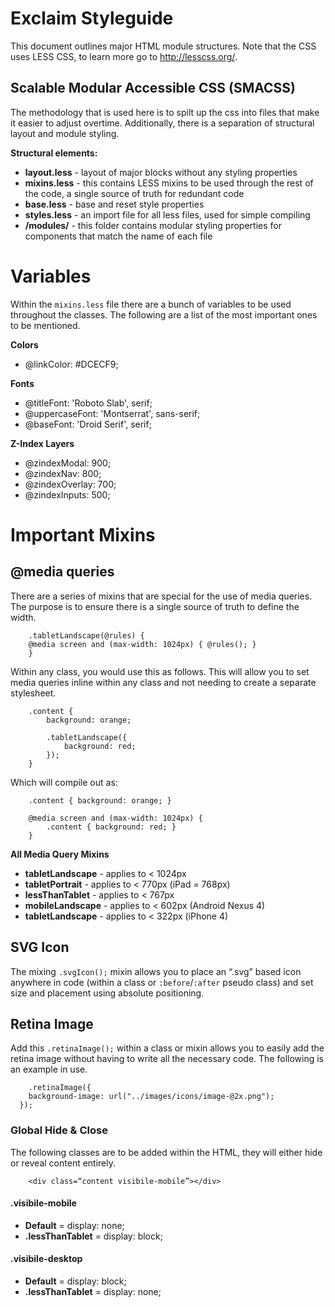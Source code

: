 # Exclaim Styleguide

This document outlines major HTML module structures. Note that the CSS uses LESS CSS, to learn more go to http://lesscss.org/.

## Scalable Modular Accessible CSS (SMACSS)

The methodology that is used here is to spilt up the css into files that make it easier to adjust overtime. Additionally, there is a separation of structural layout and module styling.

**Structural elements:**

- **layout.less** - layout of major blocks without any styling properties
- **mixins.less** - this contains LESS mixins to be used through the rest of the code, a single source of truth for redundant code
- **base.less** - base and reset style properties
- **styles.less** - an import file for all less files, used for simple compiling
- **/modules/** - this folder contains modular styling properties for components that match the name of each file

# Variables

Within the `mixins.less` file there are a bunch of variables to be used throughout the classes. The following are a list of the most important ones to be mentioned.

**Colors**
- @linkColor:         #DCECF9;

**Fonts**
- @titleFont:         'Roboto Slab', serif;
- @uppercaseFont:     'Montserrat', sans-serif;
- @baseFont:          'Droid Serif', serif;

**Z-Index Layers**
- @zindexModal:       900;
- @zindexNav:         800;
- @zindexOverlay:     700;
- @zindexInputs:      500;

# Important Mixins

## @media queries

There are a series of mixins that are special for the use of media queries. The purpose is to ensure there is a single source of truth to define the width. 

```
	.tabletLandscape(@rules) {
  	@media screen and (max-width: 1024px) { @rules(); }
	}
```

Within any class, you would use this as follows. This will allow you to set media queries inline within any class and not needing to create a separate stylesheet.

```
	.content {
		background: orange;
	
		.tabletLandscape({
			background: red;
		});
	}
```

Which will compile out as:

```
	.content { background: orange; }

	@media screen and (max-width: 1024px) {
		.content { background: red; }
	}
```

**All Media Query Mixins**

- **tabletLandscape** - applies to < 1024px
- **tabletPortrait** - applies to < 770px (iPad = 768px)
- **lessThanTablet** - applies to < 767px 
- **mobileLandscape** - applies to < 602px (Android Nexus 4)
- **tabletLandscape** - applies to < 322px (iPhone 4)

## SVG Icon

The mixing `.svgIcon();` mixin allows you to place an “.svg” based icon anywhere in code (within a class or `:before`/`:after` pseudo class) and set size and placement using absolute positioning. 

## Retina Image 

Add this `.retinaImage();` within a class or mixin allows you to easily add the retina image without having to write all the necessary code. The following is an example in use.

```
	.retinaImage({
  	background-image: url("../images/icons/image-@2x.png");          
  });
```

### Global Hide & Close 

The following classes are to be added within the HTML, they will either hide or reveal content entirely.

```
	<div class=“content visibile-mobile”></div>
```

#### .visibile-mobile

- **Default** = display: none;
- **.lessThanTablet** = display: block;

#### .visibile-desktop

- **Default** = display: block;
- **.lessThanTablet** = display: none;